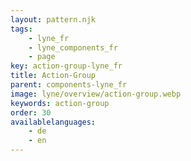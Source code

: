 ```yaml
---
layout: pattern.njk
tags: 
    - lyne_fr
    - lyne_components_fr
    - page
key: action-group-lyne_fr
title: Action-Group
parent: components-lyne_fr
image: lyne/overview/action-group.webp
keywords: action-group
order: 30
availablelanguages: 
    - de
    - en
---
```

